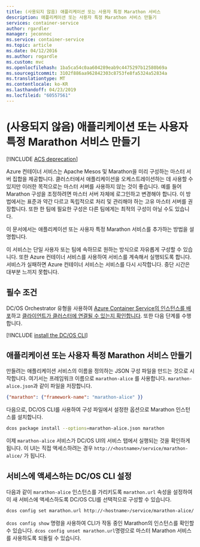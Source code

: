 ```yaml
---
title: (사용되지 않음) 애플리케이션 또는 사용자 특정 Marathon 서비스
description: 애플리케이션 또는 사용자 특정 Marathon 서비스 만들기
services: container-service
author: rgardler
manager: jeconnoc
ms.service: container-service
ms.topic: article
ms.date: 04/12/2016
ms.author: rogardle
ms.custom: mvc
ms.openlocfilehash: 1ba5ca54c0aa604289eab9c4475297b12580b69a
ms.sourcegitcommit: 3102f886aa962842303c8753fe8fa5324a52834a
ms.translationtype: MT
ms.contentlocale: ko-KR
ms.lasthandoff: 04/23/2019
ms.locfileid: "60557561"
---
```

# <a name="deprecated-create-an-application-or-user-specific-marathon-service"></a>(사용되지 않음) 애플리케이션 또는 사용자 특정 Marathon 서비스 만들기

[!INCLUDE [ACS deprecation](../../../includes/container-service-deprecation.md)]

Azure 컨테이너 서비스는 Apache Mesos 및 Marathon을 미리 구성하는 마스터 서버 집합을 제공합니다. 클러스터에서 애플리케이션을 오케스트레이션하는 데 사용할 수 있지만 이러한 목적으로는 마스터 서버를 사용하지 않는 것이 좋습니다. 예를 들어 Marathon 구성을 조정하려면 마스터 서버 자체에 로그인하고 변경해야 합니다. 이 방법에서는 표준과 약간 다르고 독립적으로 처리 및 관리해야 하는 고유 마스터 서버를 권장합니다. 또한 한 팀에 필요한 구성은 다른 팀에게는 최적의 구성이 아닐 수도 있습니다.

이 문서에서는 애플리케이션 또는 사용자 특정 Marathon 서비스를 추가하는 방법을 설명합니다.

이 서비스는 단일 사용자 또는 팀에 속하므로 원하는 방식으로 자유롭게 구성할 수 있습니다. 또한 Azure 컨테이너 서비스를 사용하여 서비스를 계속해서 실행되도록 합니다. 서비스가 실패하면 Azure 컨테이너 서비스는 서비스를 다시 시작합니다. 중단 시간은 대부분 느끼지 못합니다.

## <a name="prerequisites"></a>필수 조건
DC/OS Orchestrator 유형을 사용하여 [Azure Container Service의 인스턴스를 배포](container-service-deployment.md)하고 [클라이언트가 클러스터에 연결될 수 있는지 확인합니다](../container-service-connect.md). 또한 다음 단계를 수행합니다.

[!INCLUDE [install the DC/OS CLI](../../../includes/container-service-install-dcos-cli-include.md)]

## <a name="create-an-application-or-user-specific-marathon-service"></a>애플리케이션 또는 사용자 특정 Marathon 서비스 만들기
만들려는 애플리케이션 서비스의 이름을 정의하는 JSON 구성 파일을 만드는 것으로 시작합니다. 여기서는 프레임워크 이름으로 `marathon-alice` 를 사용합니다. `marathon-alice.json`과 같이 파일을 저장합니다.

```json
{"marathon": {"framework-name": "marathon-alice" }}
```

다음으로, DC/OS CLI를 사용하여 구성 파일에서 설정한 옵션으로 Marathon 인스턴스를 설치합니다.

```bash
dcos package install --options=marathon-alice.json marathon
```

이제 `marathon-alice` 서비스가 DC/OS UI의 서비스 탭에서 실행되는 것을 확인하게 됩니다. 이 UI는 직접 액세스하려는 경우 `http://<hostname>/service/marathon-alice/` 가 됩니다.

## <a name="set-the-dcos-cli-to-access-the-service"></a>서비스에 액세스하는 DC/OS CLI 설정
다음과 같이 `marathon-alice` 인스턴스를 가리키도록 `marathon.url` 속성을 설정하여 이 새 서비스에 액세스하도록 DC/OS CLI를 선택적으로 구성할 수 있습니다.

```bash
dcos config set marathon.url http://<hostname>/service/marathon-alice/
```

`dcos config show` 명령을 사용하여 CLI가 작동 중인 Marathon의 인스턴스를 확인할 수 있습니다. `dcos config unset marathon.url`명령으로 마스터 Marathon 서비스를 사용하도록 되돌릴 수 있습니다.

